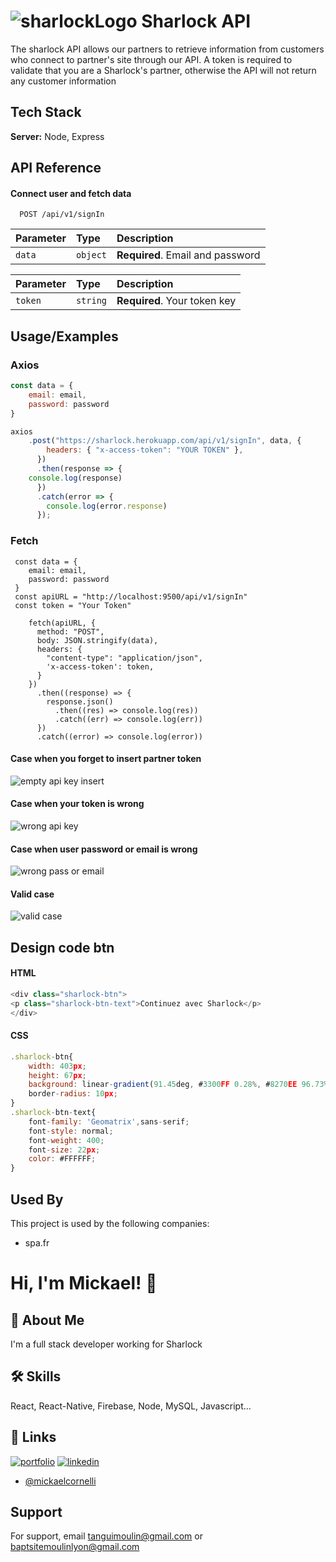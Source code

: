 
# ![sharlockLogo](https://user-images.githubusercontent.com/73282517/176868351-755a43ad-1ae7-4b5d-afa9-aaa74044c427.png) Sharlock API

The sharlock API allows our partners to retrieve information from customers who connect to partner's site through our API.
A token is required to validate that you are a Sharlock's partner, otherwise the API will not return any customer information
## Tech Stack

**Server:** Node, Express


## API Reference

#### Connect user and fetch data

```https://sharlock.herokuapp.com/
  POST /api/v1/signIn
```
| Parameter | Type     | Description                |
| :-------- | :------- | :------------------------- |
| `data` | `object` | **Required**. Email and password |

| Parameter | Type     | Description                |
| :-------- | :------- | :------------------------- |
| `token` | `string` | **Required**. Your token key |




## Usage/Examples

### Axios
```javascript
const data = { 
    email: email, 
    password: password 
}

axios
    .post("https://sharlock.herokuapp.com/api/v1/signIn", data, {
        headers: { "x-access-token": "YOUR TOKEN" },
      })
      .then(response => { 
	console.log(response)
      })
      .catch(error => {
      	console.log(error.response)
      });
```
### Fetch
```
 const data = { 
    email: email, 
    password: password 
 }
 const apiURL = "http://localhost:9500/api/v1/signIn"
 const token = "Your Token"

    fetch(apiURL, {
      method: "POST",
      body: JSON.stringify(data),
      headers: {
        "content-type": "application/json",
        'x-access-token': token,
      }
    })
      .then((response) => {
        response.json()
          .then((res) => console.log(res))
          .catch((err) => console.log(err))
      })
      .catch((error) => console.log(error))
```

#### Case when you forget to insert partner token
![empty api key insert](https://user-images.githubusercontent.com/73282517/176867433-3e8024af-5c85-49d9-8cdb-96e3d3817b74.png)

#### Case when your token is wrong
![wrong api key](https://user-images.githubusercontent.com/73282517/176867750-47674800-eb8b-4880-96de-0448e6a5359b.png)

#### Case when user password or email is wrong
![wrong pass or email](https://user-images.githubusercontent.com/73282517/176867522-a6fc2586-998e-4731-b6c4-02bf65a9aeee.png)

#### Valid case
![valid case](https://user-images.githubusercontent.com/73282517/176867625-6fa6caaa-6d1c-4dee-b5ea-eab44b7583a8.png)
## Design code btn
#### HTML
```javascript 
<div class="sharlock-btn">
<p class="sharlock-btn-text">Continuez avec Sharlock</p>
</div>
```

#### CSS
```javascript 
.sharlock-btn{
    width: 403px;
    height: 67px;
    background: linear-gradient(91.45deg, #3300FF 0.28%, #8270EE 96.73%);
    border-radius: 10px;
}
.sharlock-btn-text{
    font-family: 'Geomatrix',sans-serif;
    font-style: normal;
    font-weight: 400;
    font-size: 22px;
    color: #FFFFFF;
}
```

## Used By

This project is used by the following companies:

- spa.fr

# Hi, I'm Mickael! 👋


## 🚀 About Me
I'm a full stack developer working for Sharlock



## 🛠 Skills
React, React-Native, Firebase, Node, MySQL, Javascript...


## 🔗 Links
[![portfolio](https://img.shields.io/badge/my_portfolio-000?style=for-the-badge&logo=ko-fi&logoColor=white)](https://mickaelcornelli.com/)
[![linkedin](https://img.shields.io/badge/linkedin-0A66C2?style=for-the-badge&logo=linkedin&logoColor=white)](https://www.linkedin.com/in/mickaël-cornelli/)
- [@mickaelcornelli](https://github.com/mickaelcornelli)
## Support

For support, email tanguimoulin@gmail.com or baptsitemoulinlyon@gmail.com

